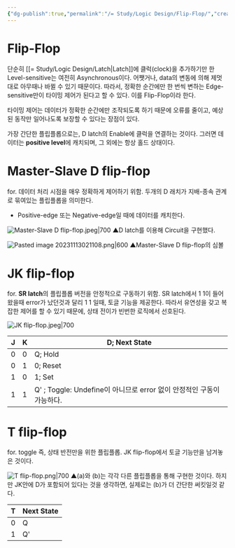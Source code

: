 ```yaml
---
{"dg-publish":true,"permalink":"/= Study/Logic Design/Flip-Flop/","created":"2023-12-04T22:55:18.000+09:00","updated":"2025-01-14T15:33:45.000+09:00"}
---
```


# Flip-Flop
단순히 [[= Study/Logic Design/Latch\|Latch]]에 클럭(clock)을 추가하기만 한 Level-sensitive는 여전히 Asynchronous이다.
어쨋거나, data의 변동에 의해 제멋대로 아무때나 바뀔 수 있기 때문이다.
따라서, 정확한 순간에만 한 번씩 변하는 Edge-sensitive만이 타이밍 제어가 된다고 할 수 있다.
이를 Flip-Flop이라 한다.

타이밍 제어는 데이터가 정확한 순간에만 조작되도록 하기 때문에
오류를 줄이고, 예상된 동작만 일어나도록 보장할 수 있다는 장점이 있다.

가장 간단한 플립플롭으로는, D latch의 Enable에 클럭을 연결하는 것이다.
그러면 데이터는 **positive level**에 캐치되며, 그 외에는 항상 홀드 상태이다.

# Master-Slave D flip-flop
for. 데이터 처리 시점을 매우 정확하게 제어하기 위함.
두개의 D 래치가 지배-종속 관계로 묶여있는 플립플롭을 의미한다.

- Positive-edge 또는 Negative-edge일 때에 데이터를 캐치한다.

![Master-Slave D flip-flop.jpeg|700](/img/user/z-Attached%20Files/Master-Slave%20D%20flip-flop.jpeg)
▲D latch를 이용해 Circuit을 구현했다.

![Pasted image 20231113021108.png|600](/img/user/z-Attached%20Files/Pasted%20image%2020231113021108.png)
▲Master-Slave D flip-flop의 심볼

# JK flip-flop
for. **SR latch**의 플립플롭 버전을 안정적으로 구동하기 위함.
SR latch에서 1 1이 들어왔을때 error가 났던것과 달리 1 1 일때, 토글 기능을 제공한다. 따라서 유연성을 갖고 복잡한 제어를 할 수 있기 때문에, 상태 전이가 빈번한 로직에서 선호된다.

![JK flip-flop.jpeg|700](/img/user/z-Attached%20Files/JK%20flip-flop.jpeg)

J|K|D; Next State
--|--|--
0|0|Q; Hold 
0|1|0; Reset
1|0|1; Set
1|1|Q' ; Toggle: Undefine이 아니므로 error 없이 안정적인 구동이 가능하다.


# T flip-flop
for. toggle 즉, 상태 반전만을 위한 플립플롭.
JK flip-flop에서 토글 기능만을 남겨놓은 것이다.

![T flip-flop.png|700](/img/user/z-Attached%20Files/T%20flip-flop.png)
▲(a)와 (b)는 각각 다른 플립플롭을 통해 구현한 것이다. 하지만 JK안에 D가 포함되어 있다는 것을 생각하면, 실제로는 (b)가 더 간단한 써킷일것 같다.

T|Next State
--|--
0|Q
1|Q'

